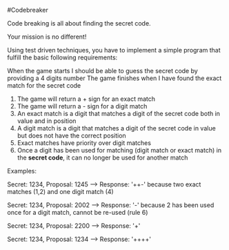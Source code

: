 #Codebreaker

Code breaking is all about finding the secret code.

Your mission is no different!

Using test driven techniques, you have to implement a simple program that fulfill the basic following requirements:

When the game starts I should be able to guess the secret code by providing a 4 digits number
The game finishes when I have found the exact match for the secret code

1. The game will return a + sign for an exact match
2. The game will return a - sign for a digit match
3. An exact match is a digit that matches a digit of the secret code both in value and in position
4. A digit match is a digit that matches a digit of the secret code in value but does not have the correct position
5. Exact matches have priority over digit matches
6. Once a digit has been used for matching (digit match or exact match) in the **secret code**, it can no longer be used for another match


Examples: 

Secret: 1234, Proposal: 1245 --> Response: '++-' because two exact matches (1,2) and one digit match (4)

Secret: 1234, Proposal: 2002 --> Response: '-' because 2 has been used once for a digit match, cannot be re-used (rule 6) 

Secret: 1234, Proposal: 2200 --> Response: '+' 

Secret: 1234, Proposal: 1234 --> Response: '++++'
